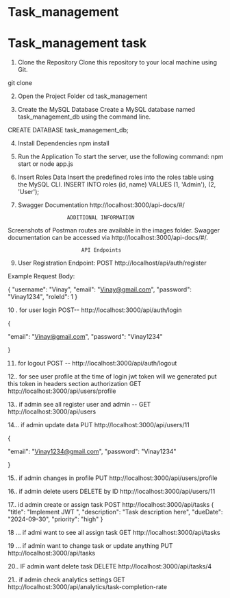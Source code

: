 
# Task_management
Task_management task
=======
1. Clone the Repository
Clone this repository to your local machine using Git.

git clone <repository-url>

2. Open the Project Folder
cd task_management

3. Create the MySQL Database
Create a MySQL database named task_management_db using the command line.

CREATE DATABASE task_management_db;

4. Install Dependencies      npm install

5. Run the Application
To start the server, use the following command:      npm start or node app.js


6. Insert Roles Data
Insert the predefined roles into the roles table using the MySQL CLI.
INSERT INTO roles (id, name) VALUES (1, 'Admin'), (2, 'User');

7. Swagger Documentation        http://localhost:3000/api-docs/#/


                       ADDITIONAL INFORMATION
Screenshots of Postman routes are available in the images folder.
Swagger documentation can be accessed via http://localhost:3000/api-docs/#/.

                            API Endpoints
9. User Registration
    Endpoint:
                   POST      http://localhost/api/auth/register

Example Request Body:

{
  "username": "Vinay",
  "email": "Vinay@gmail.com",
  "password": "Vinay1234",
  "roleId": 1
}

10  .     for user login    POST--     http://localhost:3000/api/auth/login

{

  "email": "Vinay@gmail.com",
  "password": "Vinay1234"

}

   11.   for logout      POST  --   http://localhost:3000/api/auth/logout

   12..    for see user profile at the time of login jwt token will we generated put this    token  in headers section authorization    GET        http://localhost:3000/api/users/profile


   13..    if admin see all register user and admin  --  GET  http://localhost:3000/api/users


   14... if admin update data   PUT    http://localhost:3000/api/users/11

   {

  "email": "Vinay1234@gmail.com",
  "password": "Vinay1234"

}

15..    if admin changes in profile  PUT         http://localhost:3000/api/users/profile

16..    if admin delete users       DELETE by ID     http://localhost:3000/api/users/11

17..    id admin create or assign task   POST    http://localhost:3000/api/tasks
{
  "title": "Implement JWT ",
  "description": "Task description here",
  "dueDate": "2024-09-30",
  "priority": "high"
}

18 ...  if admi  want to see all assign task   GET   http://localhost:3000/api/tasks

19 ... if admin want to change task or update anything   PUT   http://localhost:3000/api/tasks


20..   IF admin  want delete task      DELETE   http://localhost:3000/api/tasks/4


21..  if admin check analytics  settings
           GET     http://localhost:3000/api/analytics/task-completion-rate


